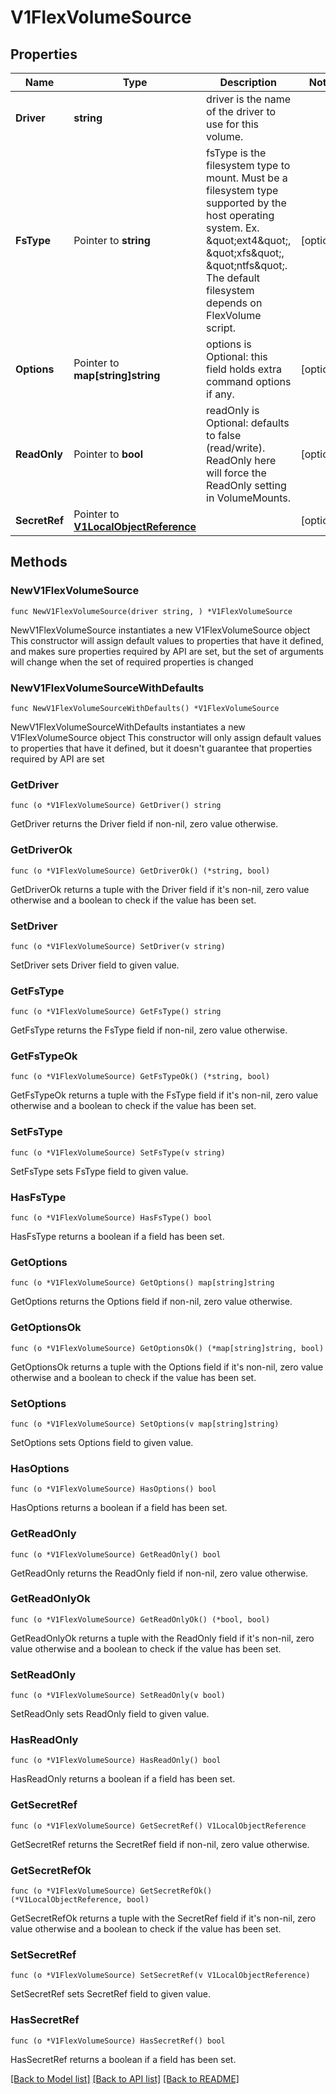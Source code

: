# V1FlexVolumeSource

## Properties

Name | Type | Description | Notes
------------ | ------------- | ------------- | -------------
**Driver** | **string** | driver is the name of the driver to use for this volume. | 
**FsType** | Pointer to **string** | fsType is the filesystem type to mount. Must be a filesystem type supported by the host operating system. Ex. \&quot;ext4\&quot;, \&quot;xfs\&quot;, \&quot;ntfs\&quot;. The default filesystem depends on FlexVolume script. | [optional] 
**Options** | Pointer to **map[string]string** | options is Optional: this field holds extra command options if any. | [optional] 
**ReadOnly** | Pointer to **bool** | readOnly is Optional: defaults to false (read/write). ReadOnly here will force the ReadOnly setting in VolumeMounts. | [optional] 
**SecretRef** | Pointer to [**V1LocalObjectReference**](V1LocalObjectReference.md) |  | [optional] 

## Methods

### NewV1FlexVolumeSource

`func NewV1FlexVolumeSource(driver string, ) *V1FlexVolumeSource`

NewV1FlexVolumeSource instantiates a new V1FlexVolumeSource object
This constructor will assign default values to properties that have it defined,
and makes sure properties required by API are set, but the set of arguments
will change when the set of required properties is changed

### NewV1FlexVolumeSourceWithDefaults

`func NewV1FlexVolumeSourceWithDefaults() *V1FlexVolumeSource`

NewV1FlexVolumeSourceWithDefaults instantiates a new V1FlexVolumeSource object
This constructor will only assign default values to properties that have it defined,
but it doesn't guarantee that properties required by API are set

### GetDriver

`func (o *V1FlexVolumeSource) GetDriver() string`

GetDriver returns the Driver field if non-nil, zero value otherwise.

### GetDriverOk

`func (o *V1FlexVolumeSource) GetDriverOk() (*string, bool)`

GetDriverOk returns a tuple with the Driver field if it's non-nil, zero value otherwise
and a boolean to check if the value has been set.

### SetDriver

`func (o *V1FlexVolumeSource) SetDriver(v string)`

SetDriver sets Driver field to given value.


### GetFsType

`func (o *V1FlexVolumeSource) GetFsType() string`

GetFsType returns the FsType field if non-nil, zero value otherwise.

### GetFsTypeOk

`func (o *V1FlexVolumeSource) GetFsTypeOk() (*string, bool)`

GetFsTypeOk returns a tuple with the FsType field if it's non-nil, zero value otherwise
and a boolean to check if the value has been set.

### SetFsType

`func (o *V1FlexVolumeSource) SetFsType(v string)`

SetFsType sets FsType field to given value.

### HasFsType

`func (o *V1FlexVolumeSource) HasFsType() bool`

HasFsType returns a boolean if a field has been set.

### GetOptions

`func (o *V1FlexVolumeSource) GetOptions() map[string]string`

GetOptions returns the Options field if non-nil, zero value otherwise.

### GetOptionsOk

`func (o *V1FlexVolumeSource) GetOptionsOk() (*map[string]string, bool)`

GetOptionsOk returns a tuple with the Options field if it's non-nil, zero value otherwise
and a boolean to check if the value has been set.

### SetOptions

`func (o *V1FlexVolumeSource) SetOptions(v map[string]string)`

SetOptions sets Options field to given value.

### HasOptions

`func (o *V1FlexVolumeSource) HasOptions() bool`

HasOptions returns a boolean if a field has been set.

### GetReadOnly

`func (o *V1FlexVolumeSource) GetReadOnly() bool`

GetReadOnly returns the ReadOnly field if non-nil, zero value otherwise.

### GetReadOnlyOk

`func (o *V1FlexVolumeSource) GetReadOnlyOk() (*bool, bool)`

GetReadOnlyOk returns a tuple with the ReadOnly field if it's non-nil, zero value otherwise
and a boolean to check if the value has been set.

### SetReadOnly

`func (o *V1FlexVolumeSource) SetReadOnly(v bool)`

SetReadOnly sets ReadOnly field to given value.

### HasReadOnly

`func (o *V1FlexVolumeSource) HasReadOnly() bool`

HasReadOnly returns a boolean if a field has been set.

### GetSecretRef

`func (o *V1FlexVolumeSource) GetSecretRef() V1LocalObjectReference`

GetSecretRef returns the SecretRef field if non-nil, zero value otherwise.

### GetSecretRefOk

`func (o *V1FlexVolumeSource) GetSecretRefOk() (*V1LocalObjectReference, bool)`

GetSecretRefOk returns a tuple with the SecretRef field if it's non-nil, zero value otherwise
and a boolean to check if the value has been set.

### SetSecretRef

`func (o *V1FlexVolumeSource) SetSecretRef(v V1LocalObjectReference)`

SetSecretRef sets SecretRef field to given value.

### HasSecretRef

`func (o *V1FlexVolumeSource) HasSecretRef() bool`

HasSecretRef returns a boolean if a field has been set.


[[Back to Model list]](../README.md#documentation-for-models) [[Back to API list]](../README.md#documentation-for-api-endpoints) [[Back to README]](../README.md)


